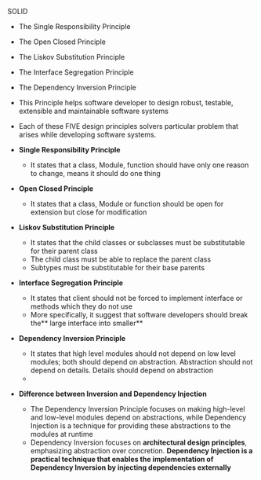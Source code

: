 SOLID
- The Single Responsibility Principle
- The Open Closed Principle
- The Liskov Substitution Principle
- The Interface Segregation Principle
- The Dependency Inversion Principle

- This Principle helps software developer to design robust, testable, extensible and maintainable software systems
- Each of these FIVE design principles solvers particular problem that arises while developing software systems. 
 - **Single Responsibility Principle**
	- It states that a class, Module, function should have only one reason to change, means it should do one thing
- **Open Closed Principle**
	- It states that a class, Module or function should be open for extension but close for modification
- **Liskov Substitution Principle**
	- It states that the child classes or subclasses must be substitutable for their parent class
	- The child class must be able to replace the parent class
	- Subtypes must be substitutable for their base parents
- **Interface Segregation Principle**
	- It states that client should not be forced to implement interface or methods which they do not use
	- More specifically, it suggest that software developers should break the** large interface into smaller**
- **Dependency Inversion Principle**
	- It states that high level modules should not depend on low level modules; both should depend on abstraction. Abstraction should not depend on details. Details should depend on abstraction
	- 
- **Difference between Inversion and Dependency Injection**
	- The Dependency Inversion Principle focuses on making high-level and low-level modules depend on abstractions, while Dependency Injection is a technique for providing these abstractions to the modules at runtime
	- Dependency Inversion focuses on **architectural design principles**, emphasizing abstraction over concretion. **Dependency Injection is a practical technique that enables the implementation of Dependency Inversion by injecting dependencies externally**